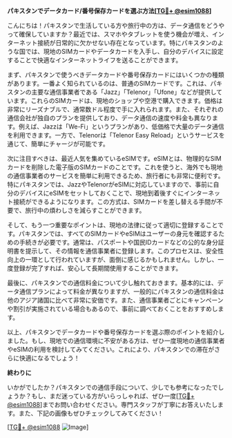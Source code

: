 **パキスタンでデータカード/番号保存カードを選ぶ方法[[TG💪+ @esim1088](https://t.me/s/esim1088)]**

こんにちは！パキスタンで生活している方や旅行中の方は、データ通信をどうやって確保していますか？最近では、スマホやタブレットを使う機会が増え、インターネット接続が日常的に欠かせない存在となっています。特にパキスタンのような国では、現地のSIMカードやデータカードを入手し、自分のデバイスに設定することで快適なインターネットライフを送ることができます。

まず、パキスタンで使うべきデータカードや番号保存カードにはいくつかの種類があります。一番よく知られているのは、普通のSIMカードです。これは、パキスタンの主要な通信事業者である「Jazz」「Telenor」「Ufone」などが提供しています。これらのSIMカードは、現地のショップや空港で購入できます。価格は非常にリーズナブルで、通常数ドル程度で手に入れられます。また、それぞれの通信会社が独自のプランを提供しており、データ通信の速度や料金も異なります。例えば、Jazzは「We-Fi」というプランがあり、低価格で大量のデータ通信を利用できます。一方で、Telenorは「Telenor Easy Reload」というサービスを通じて、簡単にチャージが可能です。

次に注目すべきは、最近人気を集めているeSIMです。eSIMとは、物理的なSIMカードを削除した電子版のSIMカードのことです。これを使うと、海外でも現地の通信事業者のサービスを簡単に利用できるため、旅行者にも非常に便利です。特にパキスタンでは、JazzやTelenorがeSIMに対応していますので、事前に自分のデバイスにeSIMをセットしておくことで、現地到着後すぐにインターネット接続ができるようになります。この方式は、SIMカードを差し替える手間が不要で、旅行中の煩わしさを減らすことができます。

そして、もう一つ重要なポイントは、現地の法律に従って適切に登録することです。パキスタンでは、すべてのSIMカードやeSIMはユーザーの身元を確認するための手続きが必要です。通常は、パスポートや国民IDカードなどの公的な身分証明書を提示して、その情報を通信事業者に登録します。このプロセスは、安全性向上の一環として行われていますが、面倒に感じるかもしれません。しかし、一度登録が完了すれば、安心して長期間使用することができます。

最後に、パキスタンでの通信料金について少し触れておきます。基本的には、データ通信プランによって料金が異なりますが、一般的にパキスタンの通信料金は他のアジア諸国に比べて非常に安価です。また、通信事業者ごとにキャンペーンや割引が実施されている場合もあるので、事前に調べておくことをおすすめします。

以上、パキスタンでデータカードや番号保存カードを選ぶ際のポイントを紹介しました。もし、現地での通信環境に不安がある方は、ぜひ一度現地の通信事業者やeSIMの利用を検討してみてください。これにより、パキスタンでの滞在がさらに快適になるでしょう！

**終わりに**

いかがでしたか？パキスタンでの通信手段について、少しでも参考になったでしょうか？もし、まだ迷っている方がいらっしゃれば、ぜひ一度[[TG💪+ @esim1088](https://t.me/s/esim1088)]までお問い合わせください。専門スタッフが丁寧にお答えいたします。また、下記の画像もぜひチェックしてみてください！

[[TG💪+ @esim1088](https://t.me/s/esim1088) ![Image](https://i.postimg.cc/Y0z9fWf4/image.png)]